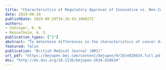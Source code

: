 ```yaml
---
title: "Characteristics of Regulatory Approval of Innovative vs. Non-Innovative Cancer Drugs, Health Policy"
date: 2019-08-29
publishDate: 2019-08-29T16:26:43.106027Z
authors: 
- Vokinger, K. N.
- Kesselheim, A. S. 
publication_types: ["2"]
abstract: "To determine differences in the characteristics of cancer drugs designated as orphan drugs by the Food and Drug Administration (FDA) and European Medicines Agency (EMA)."
featured: false
publication: "British Medical Journal (BMJ)"
url_pdf: "https://bmjopen.bmj.com/content/bmjopen/9/10/e028634.full.pdf"
doi: "http://dx.doi.org/10.1136/bmjopen-2018-028634"
---
```


